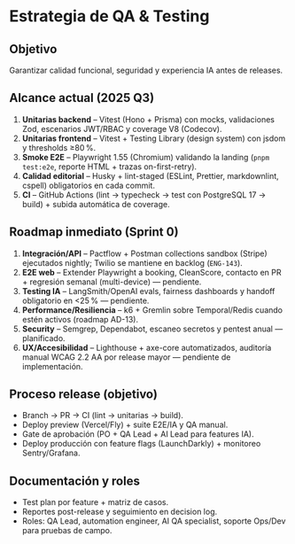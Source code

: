 # Estrategia de QA & Testing

## Objetivo

Garantizar calidad funcional, seguridad y experiencia IA antes de releases.

## Alcance actual (2025 Q3)

1. **Unitarias backend** – Vitest (Hono + Prisma) con mocks, validaciones Zod, escenarios JWT/RBAC y coverage V8 (Codecov).
2. **Unitarias frontend** – Vitest + Testing Library (design system) con jsdom y thresholds ≥80 %.
3. **Smoke E2E** – Playwright 1.55 (Chromium) validando la landing (`pnpm test:e2e`, reporte HTML + trazas on-first-retry).
4. **Calidad editorial** – Husky + lint-staged (ESLint, Prettier, markdownlint, cspell) obligatorios en cada commit.
5. **CI** – GitHub Actions (lint → typecheck → test con PostgreSQL 17 → build) + subida automática de coverage.

## Roadmap inmediato (Sprint 0)

1. **Integración/API** – Pactflow + Postman collections sandbox (Stripe) ejecutados nightly; Twilio se mantiene en backlog (`ENG-143`).
2. **E2E web** – Extender Playwright a booking, CleanScore, contacto en PR + regresión semanal (multi-device) — pendiente.
3. **Testing IA** – LangSmith/OpenAI evals, fairness dashboards y handoff obligatorio en <25 % — pendiente.
4. **Performance/Resiliencia** – k6 + Gremlin sobre Temporal/Redis cuando estén activos (roadmap AD-13).
5. **Security** – Semgrep, Dependabot, escaneo secretos y pentest anual — planificado.
6. **UX/Accesibilidad** – Lighthouse + axe-core automatizados, auditoría manual WCAG 2.2 AA por release mayor — pendiente de implementación.

## Proceso release (objetivo)

- Branch → PR → CI (lint → unitarias → build).
- Deploy preview (Vercel/Fly) + suite E2E/IA y QA manual.
- Gate de aprobación (PO + QA Lead + AI Lead para features IA).
- Deploy producción con feature flags (LaunchDarkly) + monitoreo Sentry/Grafana.

## Documentación y roles

- Test plan por feature + matriz de casos.
- Reportes post-release y seguimiento en decision log.
- Roles: QA Lead, automation engineer, AI QA specialist, soporte Ops/Dev para pruebas de campo.
